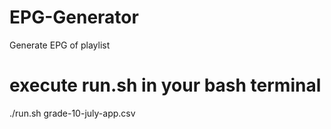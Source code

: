 # EPG-Generator
Generate EPG of playlist

# execute run.sh in your bash terminal
./run.sh grade-10-july-app.csv
